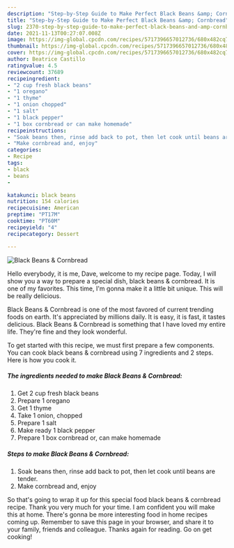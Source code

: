 ```yaml
---
description: "Step-by-Step Guide to Make Perfect Black Beans &amp; Cornbread"
title: "Step-by-Step Guide to Make Perfect Black Beans &amp; Cornbread"
slug: 2370-step-by-step-guide-to-make-perfect-black-beans-and-amp-cornbread
date: 2021-11-13T00:27:07.008Z
image: https://img-global.cpcdn.com/recipes/5717396657012736/680x482cq70/black-beans-cornbread-recipe-main-photo.jpg
thumbnail: https://img-global.cpcdn.com/recipes/5717396657012736/680x482cq70/black-beans-cornbread-recipe-main-photo.jpg
cover: https://img-global.cpcdn.com/recipes/5717396657012736/680x482cq70/black-beans-cornbread-recipe-main-photo.jpg
author: Beatrice Castillo
ratingvalue: 4.5
reviewcount: 37689
recipeingredient:
- "2 cup fresh black beans"
- "1 oregano"
- "1 thyme"
- "1 onion chopped"
- "1 salt"
- "1 black pepper"
- "1 box cornbread or can make homemade"
recipeinstructions:
- "Soak beans then, rinse add back to pot, then let cook until beans are tender."
- "Make cornbread and, enjoy"
categories:
- Recipe
tags:
- black
- beans
- 

katakunci: black beans  
nutrition: 154 calories
recipecuisine: American
preptime: "PT17M"
cooktime: "PT60M"
recipeyield: "4"
recipecategory: Dessert

---
```



![Black Beans & Cornbread](https://img-global.cpcdn.com/recipes/5717396657012736/680x482cq70/black-beans-cornbread-recipe-main-photo.jpg)

Hello everybody, it is me, Dave, welcome to my recipe page. Today, I will show you a way to prepare a special dish, black beans & cornbread. It is one of my favorites. This time, I'm gonna make it a little bit unique. This will be really delicious.



Black Beans & Cornbread is one of the most favored of current trending foods on earth. It's appreciated by millions daily. It is easy, it is fast, it tastes delicious. Black Beans & Cornbread is something that I have loved my entire life. They're fine and they look wonderful.


To get started with this recipe, we must first prepare a few components. You can cook black beans & cornbread using 7 ingredients and 2 steps. Here is how you cook it.

<!--inarticleads1-->

##### The ingredients needed to make Black Beans & Cornbread:

1. Get 2 cup fresh black beans
1. Prepare 1 oregano
1. Get 1 thyme
1. Take 1 onion, chopped
1. Prepare 1 salt
1. Make ready 1 black pepper
1. Prepare 1 box cornbread or, can make homemade




<!--inarticleads2-->

##### Steps to make Black Beans & Cornbread:

1. Soak beans then, rinse add back to pot, then let cook until beans are tender.
1. Make cornbread and, enjoy




So that's going to wrap it up for this special food black beans & cornbread recipe. Thank you very much for your time. I am confident you will make this at home. There's gonna be more interesting food in home recipes coming up. Remember to save this page in your browser, and share it to your family, friends and colleague. Thanks again for reading. Go on get cooking!
